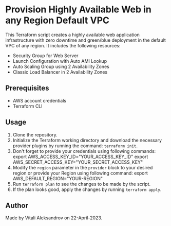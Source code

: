 # Provision Highly Available Web in any Region Default VPC

This Terraform script creates a highly available web application infrastructure with zero downtime and green/blue deployment in the default VPC of any region. It includes the following resources:

- Security Group for Web Server
- Launch Configuration with Auto AMI Lookup
- Auto Scaling Group using 2 Availability Zones
- Classic Load Balancer in 2 Availability Zones

## Prerequisites

- AWS account credentials
- Terraform CLI

## Usage

1. Clone the repository.
2. Initialize the Terraform working directory and download the necessary provider plugins by running the command: `terraform init`.
3. Don't forget to provide your credentials using following commands:
		export AWS_ACCESS_KEY_ID="YOUR_ACCESS_KEY_ID"
		export AWS_SECRET_ACCESS_KEY="YOUR_SECRET_ACCESS_KEY"
4. Modify the `region` parameter in the `provider` block to your desired region or provide your Region using following command:
		export AWS_DEFAULT_REGION="YOUR-REGION"
5. Run `terraform plan` to see the changes to be made by the script.
6. If the plan looks good, apply the changes by running `terraform apply`.

## Author

Made by Vitali Aleksandrov on 22-April-2023.


